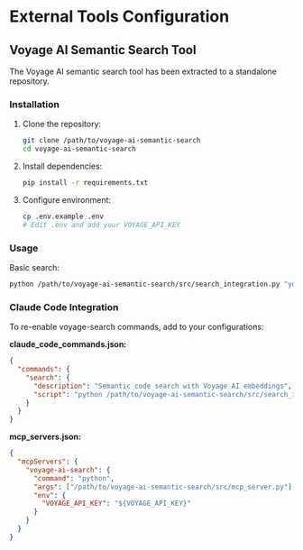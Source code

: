 # External Tools Configuration

## Voyage AI Semantic Search Tool

The Voyage AI semantic search tool has been extracted to a standalone repository.

### Installation

1. Clone the repository:
   ```bash
   git clone /path/to/voyage-ai-semantic-search
   cd voyage-ai-semantic-search
   ```

2. Install dependencies:
   ```bash
   pip install -r requirements.txt
   ```

3. Configure environment:
   ```bash
   cp .env.example .env
   # Edit .env and add your VOYAGE_API_KEY
   ```

### Usage

Basic search:
```bash
python /path/to/voyage-ai-semantic-search/src/search_integration.py "your query" --format-claude
```

### Claude Code Integration

To re-enable voyage-search commands, add to your configurations:

**claude_code_commands.json:**
```json
{
  "commands": {
    "search": {
      "description": "Semantic code search with Voyage AI embeddings",
      "script": "python /path/to/voyage-ai-semantic-search/src/search_integration.py"
    }
  }
}
```

**mcp_servers.json:**
```json
{
  "mcpServers": {
    "voyage-ai-search": {
      "command": "python",
      "args": ["/path/to/voyage-ai-semantic-search/src/mcp_server.py"],
      "env": {
        "VOYAGE_API_KEY": "${VOYAGE_API_KEY}"
      }
    }
  }
}
```
